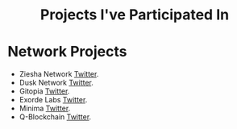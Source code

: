 <h1 align="center">Projects I've Participated In</h1>


# Network Projects

- Ziesha Network [Twitter](https://twitter.com/ZieshaNetwork).
- Dusk Network [Twitter](https://twitter.com/DuskFoundation).
- Gitopia [Twitter](https://twitter.com/gitopiaDAO).
- Exorde Labs [Twitter](https://twitter.com/ExordeLabs).
- Minima [Twitter](https://twitter.com/Minima_Global).
- Q-Blockchain [Twitter](https://twitter.com/QBlockchain).

